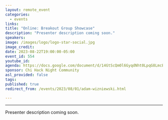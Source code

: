 ```yaml
---
layout: remote_event
categories:
  - events
links: 
title: "Online: Breakout Group Showcase"
description: "Presenter description coming soon."
speakers:
image: /images/logo/logo-star-social.jpg
image_credit: 
date: 2023-08-22T19:00:00-05:00
event_id: 554
youtube_id: 
agenda: https://docs.google.com/document/d/14GtScQm0l6GyqdNht0LpqG8LmcEF7i3COjNJ06PaTj8/edit#
sponsor: Chi Hack Night Community
asl_provided: false
tags: 
published: true
redirect_from: /events/2023/08/01/adam-wizniewski.html

---
```


---

Presenter description coming soon.